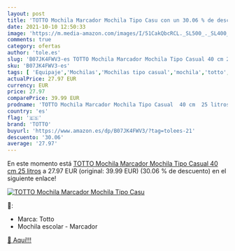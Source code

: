 ```yaml
---
layout: post
title: 'TOTTO Mochila Marcador Mochila Tipo Casu con un 30.06 % de descuento'
date: 2021-10-10 12:50:33
image: 'https://m.media-amazon.com/images/I/51CakQbcRCL._SL500_._SL400_.jpg'
comments: true
category: ofertas
author: 'tole.es'
slug: 'B07JK4FWV3-es TOTTO Mochila Marcador Mochila Tipo Casual 40 cm 25 litros'
sku: 'B07JK4FWV3-es'
tags: [ 'Equipaje','Mochilas','Mochilas tipo casual','mochila','totto', ]
actualPrice: 27.97 EUR
currency: EUR
price: 27.97
comparePrice: 39.99 EUR
prodname: 'TOTTO Mochila Marcador Mochila Tipo Casual  40 cm  25 litros'
country: 'es'
flag: '🇪🇸'
brand: 'TOTTO'
buyurl: 'https://www.amazon.es/dp/B07JK4FWV3/?tag=tolees-21'
descuento: '30.06'
average: '27.97'
---
```


En este momento está [TOTTO Mochila Marcador Mochila Tipo Casual  40 cm  25 litros](https://www.amazon.es/dp/B07JK4FWV3/?tag=tolees-21) a 27.97 EUR (original: 39.99 EUR) (30.06 %  de descuento) en el siguiente enlace!

[![TOTTO Mochila Marcador Mochila Tipo Casu](https://m.media-amazon.com/images/I/51CakQbcRCL._SL500_._SL400_.jpg)](https://www.amazon.es/dp/B07JK4FWV3/?tag=tolees-21)

🔎:

- Marca: Totto
- Mochila escolar - Marcador

[🛒 Aquí!!!](https://www.amazon.es/dp/B07JK4FWV3/?tag=tolees-21)
